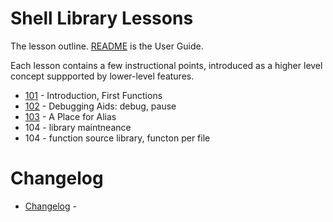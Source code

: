 
# Shell Library Lessons

The lesson outline.   [README](./README.html) is the User Guide.

Each lesson contains a few instructional points, introduced as a
higher level concept suppported by lower-level features. 

+ [101](./101/index.html) - Introduction, First Functions
+ [102](./102/index.html) - Debugging Aids: debug, pause 
+ [103](./103/index.html) - A Place for Alias
+ 104 - library maintneance
+ 104 - function source library, functon per file

# Changelog

+ [Changelog](./Changelog.html) -
